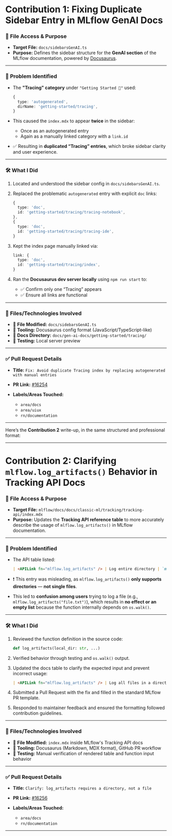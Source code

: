 # Contribution 1: Fixing Duplicate Sidebar Entry in MLflow GenAI Docs

### 📂 **File Access & Purpose**

* **Target File:** `docs/sidebarsGenAI.ts`
* **Purpose:** Defines the sidebar structure for the **GenAI section** of the MLflow documentation, powered by [Docusaurus](https://docusaurus.io/).

---

### 🎯 **Problem Identified**

* The **"Tracing" category** under `"Getting Started 🚀"` used:

  ```ts
  {
    type: 'autogenerated',
    dirName: 'getting-started/tracing',
  }
  ```

* This caused the `index.mdx` to appear **twice** in the sidebar:

  * Once as an autogenerated entry
  * Again as a manually linked category with a `link.id`

* ✅ Resulting in **duplicated “Tracing” entries**, which broke sidebar clarity and user experience.

---

### 🛠️ **What I Did**

1. Located and understood the sidebar config in `docs/sidebarsGenAI.ts`.
2. Replaced the problematic `autogenerated` entry with explicit `doc` links:

   ```ts
   {
     type: 'doc',
     id: 'getting-started/tracing/tracing-notebook',
   },
   {
     type: 'doc',
     id: 'getting-started/tracing/tracing-ide',
   }
   ```
3. Kept the index page manually linked via:

   ```ts
   link: {
     type: 'doc',
     id: 'getting-started/tracing/index',
   }
   ```
4. Ran the **Docusaurus dev server locally** using `npm run start` to:

   * ✅ Confirm only one “Tracing” appears
   * ✅ Ensure all links are functional

---

### 🧾 **Files/Technologies Involved**

* 📄 **File Modified:** `docs/sidebarsGenAI.ts`
* 🧠 **Tooling:** Docusaurus config format (JavaScript/TypeScript-like)
* 📁 **Docs Directory:** `docs/gen-ai-docs/getting-started/tracing/`
* 🧪 **Testing:** Local server preview

---

### ✅ **Pull Request Details**

* **Title:** `Fix: Avoid duplicate Tracing index by replacing autogenerated with manual entries`
* **PR Link:** [#16254](https://github.com/mlflow/mlflow/pull/16254)
* **Labels/Areas Touched:**

  * `area/docs`
  * `area/uiux`
  * `rn/documentation`

---

Here’s the **Contribution 2** write-up, in the same structured and professional format:

---

# Contribution 2: Clarifying `mlflow.log_artifacts()` Behavior in Tracking API Docs

### 📂 **File Access & Purpose**

* **Target File:** `mlflow/docs/docs/classic-ml/tracking/tracking-api/index.mdx`
* **Purpose:** Updates the **Tracking API reference table** to more accurately describe the usage of `mlflow.log_artifacts()` in MLflow documentation.

---

### 🎯 **Problem Identified**

* The API table listed:

  ```md
  | <APILink fn="mlflow.log_artifacts" /> | Log entire directory | `mlflow.log_artifacts("./plots/")` |
  ```

* ❗ This entry was misleading, as `mlflow.log_artifacts()` **only supports directories** — **not single files**.

* This led to **confusion among users** trying to log a file (e.g., `mlflow.log_artifacts("file.txt")`), which results in **no effect or an empty list** because the function internally depends on `os.walk()`.

---

### 🛠️ **What I Did**

1. Reviewed the function definition in the source code:

   ```python
   def log_artifacts(local_dir: str, ...)
   ```

2. Verified behavior through testing and `os.walk()` output.

3. Updated the docs table to clarify the expected input and prevent incorrect usage:

   ```md
   | <APILink fn="mlflow.log_artifacts" /> | Log all files in a directory (**not for single files**) | `mlflow.log_artifacts("./plots/")` |
   ```

4. Submitted a Pull Request with the fix and filled in the standard MLflow PR template.

5. Responded to maintainer feedback and ensured the formatting followed contribution guidelines.

---

### 🧾 **Files/Technologies Involved**

* 📄 **File Modified:** `index.mdx` inside MLflow's Tracking API docs
* 🧠 **Tooling:** Docusaurus (Markdown, MDX format), GitHub PR workflow
* 🧪 **Testing:** Manual verification of rendered table and function input behavior

---

### ✅ **Pull Request Details**

* **Title:** `Clarify: log_artifacts requires a directory, not a file`
* **PR Link:** [#16256](https://github.com/mlflow/mlflow/pull/16256)
* **Labels/Areas Touched:**

  * `area/docs`
  * `rn/documentation`

---




